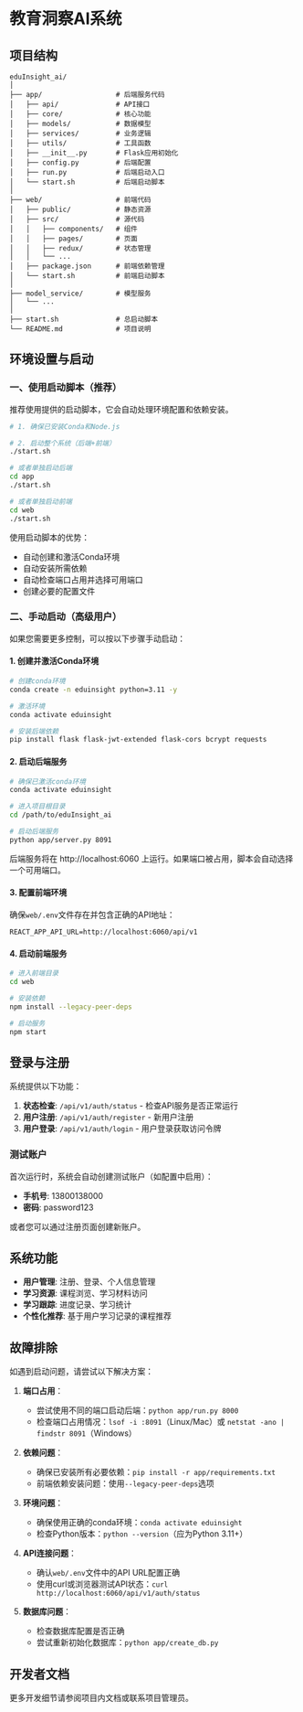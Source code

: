 # 教育洞察AI系统

## 项目结构

```
eduInsight_ai/
│
├── app/                  # 后端服务代码
│   ├── api/              # API接口
│   ├── core/             # 核心功能
│   ├── models/           # 数据模型
│   ├── services/         # 业务逻辑
│   ├── utils/            # 工具函数
│   ├── __init__.py       # Flask应用初始化
│   ├── config.py         # 后端配置
│   ├── run.py            # 后端启动入口
│   └── start.sh          # 后端启动脚本
│
├── web/                  # 前端代码
│   ├── public/           # 静态资源
│   ├── src/              # 源代码
│   │   ├── components/   # 组件
│   │   ├── pages/        # 页面
│   │   ├── redux/        # 状态管理
│   │   └── ...
│   ├── package.json      # 前端依赖管理
│   └── start.sh          # 前端启动脚本
│
├── model_service/        # 模型服务
│   └── ...
│
├── start.sh              # 总启动脚本
└── README.md             # 项目说明
```

## 环境设置与启动

### 一、使用启动脚本（推荐）

推荐使用提供的启动脚本，它会自动处理环境配置和依赖安装。

```bash
# 1. 确保已安装Conda和Node.js

# 2. 启动整个系统（后端+前端）
./start.sh

# 或者单独启动后端
cd app
./start.sh

# 或者单独启动前端
cd web
./start.sh
```

使用启动脚本的优势：
- 自动创建和激活Conda环境
- 自动安装所需依赖
- 自动检查端口占用并选择可用端口
- 创建必要的配置文件

### 二、手动启动（高级用户）

如果您需要更多控制，可以按以下步骤手动启动：

#### 1. 创建并激活Conda环境

```bash
# 创建conda环境
conda create -n eduinsight python=3.11 -y

# 激活环境
conda activate eduinsight

# 安装后端依赖
pip install flask flask-jwt-extended flask-cors bcrypt requests
```

#### 2. 启动后端服务

```bash
# 确保已激活conda环境
conda activate eduinsight

# 进入项目根目录
cd /path/to/eduInsight_ai

# 启动后端服务
python app/server.py 8091
```

后端服务将在 http://localhost:6060 上运行。如果端口被占用，脚本会自动选择一个可用端口。

#### 3. 配置前端环境

确保`web/.env`文件存在并包含正确的API地址：

```
REACT_APP_API_URL=http://localhost:6060/api/v1
```

#### 4. 启动前端服务

```bash
# 进入前端目录
cd web

# 安装依赖
npm install --legacy-peer-deps

# 启动服务
npm start
```

## 登录与注册

系统提供以下功能：

1. **状态检查**: `/api/v1/auth/status` - 检查API服务是否正常运行
2. **用户注册**: `/api/v1/auth/register` - 新用户注册
3. **用户登录**: `/api/v1/auth/login` - 用户登录获取访问令牌

### 测试账户

首次运行时，系统会自动创建测试账户（如配置中启用）：

- **手机号**: 13800138000
- **密码**: password123

或者您可以通过注册页面创建新账户。

## 系统功能

- **用户管理**: 注册、登录、个人信息管理
- **学习资源**: 课程浏览、学习材料访问
- **学习跟踪**: 进度记录、学习统计
- **个性化推荐**: 基于用户学习记录的课程推荐

## 故障排除

如遇到启动问题，请尝试以下解决方案：

1. **端口占用**：
   - 尝试使用不同的端口启动后端：`python app/run.py 8000`
   - 检查端口占用情况：`lsof -i :8091`（Linux/Mac）或 `netstat -ano | findstr 8091`（Windows）

2. **依赖问题**：
   - 确保已安装所有必要依赖：`pip install -r app/requirements.txt`
   - 前端依赖安装问题：使用`--legacy-peer-deps`选项

3. **环境问题**：
   - 确保使用正确的conda环境：`conda activate eduinsight`
   - 检查Python版本：`python --version`（应为Python 3.11+）

4. **API连接问题**：
   - 确认`web/.env`文件中的API URL配置正确
   - 使用curl或浏览器测试API状态：`curl http://localhost:6060/api/v1/auth/status`

5. **数据库问题**：
   - 检查数据库配置是否正确
   - 尝试重新初始化数据库：`python app/create_db.py`

## 开发者文档

更多开发细节请参阅项目内文档或联系项目管理员。